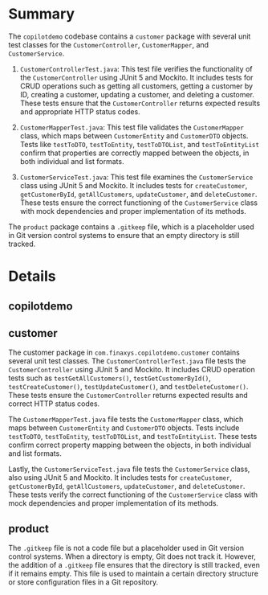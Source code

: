 # Summary

The `copilotdemo` codebase contains a `customer` package with several unit test classes for the `CustomerController`, `CustomerMapper`, and `CustomerService`.

1. `CustomerControllerTest.java`: This test file verifies the functionality of the `CustomerController` using JUnit 5 and Mockito. It includes tests for CRUD operations such as getting all customers, getting a customer by ID, creating a customer, updating a customer, and deleting a customer. These tests ensure that the `CustomerController` returns expected results and appropriate HTTP status codes.

2. `CustomerMapperTest.java`: This test file validates the `CustomerMapper` class, which maps between `CustomerEntity` and `CustomerDTO` objects. Tests like `testToDTO`, `testToEntity`, `testToDTOList`, and `testToEntityList` confirm that properties are correctly mapped between the objects, in both individual and list formats.

3. `CustomerServiceTest.java`: This test file examines the `CustomerService` class using JUnit 5 and Mockito. It includes tests for `createCustomer`, `getCustomerById`, `getAllCustomers`, `updateCustomer`, and `deleteCustomer`. These tests ensure the correct functioning of the `CustomerService` class with mock dependencies and proper implementation of its methods.

The `product` package contains a `.gitkeep` file, which is a placeholder used in Git version control systems to ensure that an empty directory is still tracked.

# Details

## copilotdemo

## customer

The customer package in `com.finaxys.copilotdemo.customer` contains several unit test classes. The `CustomerControllerTest.java` file tests the `CustomerController` using JUnit 5 and Mockito. It includes CRUD operation tests such as `testGetAllCustomers()`, `testGetCustomerById()`, `testCreateCustomer()`, `testUpdateCustomer()`, and `testDeleteCustomer()`. These tests ensure the `CustomerController` returns expected results and correct HTTP status codes.

The `CustomerMapperTest.java` file tests the `CustomerMapper` class, which maps between `CustomerEntity` and `CustomerDTO` objects. Tests include `testToDTO`, `testToEntity`, `testToDTOList`, and `testToEntityList`. These tests confirm correct property mapping between the objects, in both individual and list formats.

Lastly, the `CustomerServiceTest.java` file tests the `CustomerService` class, also using JUnit 5 and Mockito. It includes tests for `createCustomer`, `getCustomerById`, `getAllCustomers`, `updateCustomer`, and `deleteCustomer`. These tests verify the correct functioning of the `CustomerService` class with mock dependencies and proper implementation of its methods.

## product

The `.gitkeep` file is not a code file but a placeholder used in Git version control systems. When a directory is empty, Git does not track it. However, the addition of a `.gitkeep` file ensures that the directory is still tracked, even if it remains empty. This file is used to maintain a certain directory structure or store configuration files in a Git repository.

